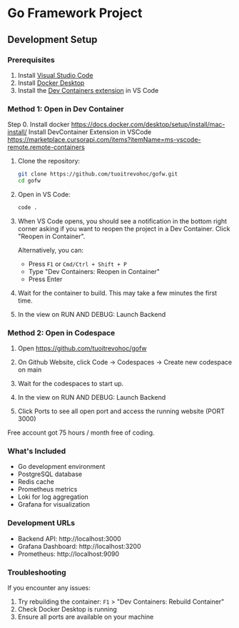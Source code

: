 # Go Framework Project

## Development Setup

### Prerequisites

1. Install [Visual Studio Code](https://code.visualstudio.com/)
2. Install [Docker Desktop](https://www.docker.com/products/docker-desktop/)
3. Install the [Dev Containers extension](https://marketplace.visualstudio.com/items?itemName=ms-vscode-remote.remote-containers) in VS Code

### Method 1: Open in Dev Container

Step 0. Install docker https://docs.docker.com/desktop/setup/install/mac-install/
Install DevContainer Extension in VSCode https://marketplace.cursorapi.com/items?itemName=ms-vscode-remote.remote-containers

1. Clone the repository:

   ```bash
   git clone https://github.com/tuoitrevohoc/gofw.git
   cd gofw
   ```

2. Open in VS Code:

   ```bash
   code .
   ```

3. When VS Code opens, you should see a notification in the bottom right corner asking if you want to reopen the project in a Dev Container. Click "Reopen in Container".

   Alternatively, you can:

   - Press `F1` or `Cmd/Ctrl + Shift + P`
   - Type "Dev Containers: Reopen in Container"
   - Press Enter

4. Wait for the container to build. This may take a few minutes the first time.

5. In the view on RUN AND DEBUG: Launch Backend

### Method 2: Open in Codespace

1. Open https://github.com/tuoitrevohoc/gofw

2. On Github Website, click Code -> Codespaces -> Create new codespace on main

3. Wait for the codespaces to start up.

4. In the view on RUN AND DEBUG: Launch Backend

5. Click Ports to see all open port and access the running website (PORT 3000)

Free account got 75 hours / month free of coding.

### What's Included

- Go development environment
- PostgreSQL database
- Redis cache
- Prometheus metrics
- Loki for log aggregation
- Grafana for visualization

### Development URLs

- Backend API: http://localhost:3000
- Grafana Dashboard: http://localhost:3200
- Prometheus: http://localhost:9090

### Troubleshooting

If you encounter any issues:

1. Try rebuilding the container: `F1` > "Dev Containers: Rebuild Container"
2. Check Docker Desktop is running
3. Ensure all ports are available on your machine
